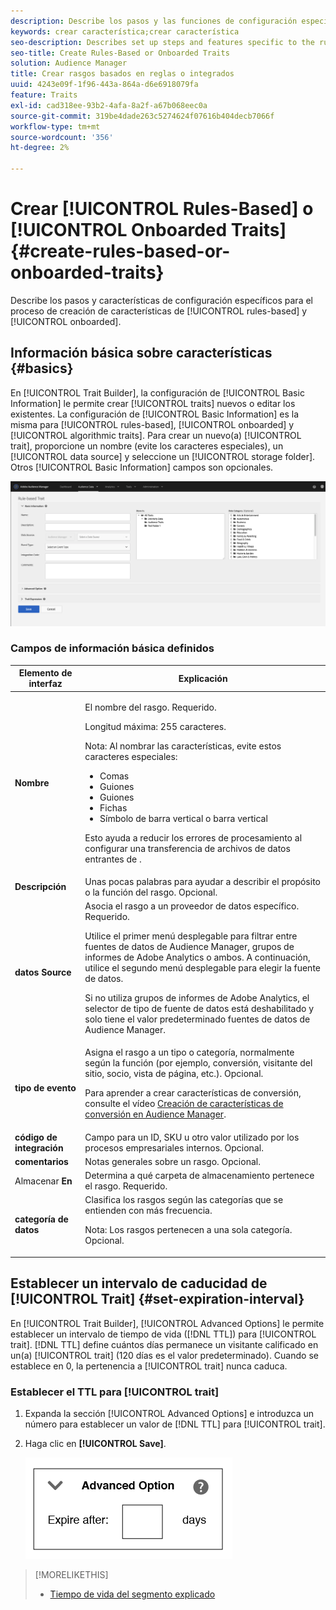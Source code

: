 ```yaml
---
description: Describe los pasos y las funciones de configuración específicos del proceso de creación de rasgos basado en reglas e incorporado.
keywords: crear característica;crear característica
seo-description: Describes set up steps and features specific to the rules-based and onboarded trait creation process.
seo-title: Create Rules-Based or Onboarded Traits
solution: Audience Manager
title: Crear rasgos basados en reglas o integrados
uuid: 4243e09f-1f96-443a-864a-d6e6918079fa
feature: Traits
exl-id: cad318ee-93b2-4afa-8a2f-a67b068eec0a
source-git-commit: 319be4dade263c5274624f07616b404decb7066f
workflow-type: tm+mt
source-wordcount: '356'
ht-degree: 2%

---
```


# Crear [!UICONTROL Rules-Based] o [!UICONTROL Onboarded Traits] {#create-rules-based-or-onboarded-traits}

Describe los pasos y características de configuración específicos para el proceso de creación de características de [!UICONTROL rules-based] y [!UICONTROL onboarded].

<!-- c_tb_rules_traits.xml -->

## Información básica sobre características {#basics}

En [!UICONTROL Trait Builder], la configuración de [!UICONTROL Basic Information] le permite crear [!UICONTROL traits] nuevos o editar los existentes. La configuración de [!UICONTROL Basic Information] es la misma para [!UICONTROL rules-based], [!UICONTROL onboarded] y [!UICONTROL algorithmic traits]. Para crear un nuevo(a) [!UICONTROL trait], proporcione un nombre (evite los caracteres especiales), un [!UICONTROL data source] y seleccione un [!UICONTROL storage folder]. Otros [!UICONTROL Basic Information] campos son opcionales.

<!-- c_tb_basics.xml -->

![create-trait](assets/create-trait.png)

### Campos de información básica definidos

<table id="table_42AEC7A5B22346C5BB996D2D36C56229"> 
 <thead> 
  <tr> 
   <th colname="col1" class="entry"> Elemento de interfaz </th> 
   <th colname="col2" class="entry"> Explicación </th> 
  </tr> 
 </thead>
 <tbody> 
  <tr> 
   <td colname="col1"> <b><span class="uicontrol"> Nombre</span></b> </td> 
   <td colname="col2"> <p>El nombre del rasgo. Requerido. </p> <p>Longitud máxima: 255 caracteres. </p> <p> <p>Nota: Al nombrar las características, evite estos caracteres especiales: 
      <ul id="ul_AB38A333F21A4AA9B5656CBA69BA65E3"> 
       <li id="li_0E5033B540BC41E799075845388E85A7">Comas </li> 
       <li id="li_B1A6C3E3FB98473A91E4675EE09460F0">Guiones </li> 
       <li id="li_579302FE34B64FE0AE3C751012839229">Guiones </li> 
       <li id="li_44890F738CC64E449CC2545D701ECBC7">Fichas </li> 
       <li id="li_C203837501A94342923C99A7DAD1ED61">Símbolo de barra vertical o barra vertical </li> 
      </ul> </p> </p> <p>Esto ayuda a reducir los errores de procesamiento al configurar una transferencia de archivos de datos entrantes de <a href="../../integration/sending-audience-data/batch-data-transfer-explained/inbound-file-contents.md"></a>. </p> </td> 
  </tr> 
  <tr> 
   <td colname="col1"> <b><span class="uicontrol">Descripción</span></b> </td> 
   <td colname="col2"> Unas pocas palabras para ayudar a describir el propósito o la función del rasgo. Opcional. </td> 
  </tr> 
  <tr> 
   <td colname="col1"> <b><span class="uicontrol"> datos Source</span></b> </td> 
   <td colname="col2"> Asocia el rasgo a un proveedor de datos específico. Requerido. <p>Utilice el primer menú desplegable para filtrar entre fuentes de datos de Audience Manager, grupos de informes de Adobe Analytics o ambos. A continuación, utilice el segundo menú desplegable para elegir la fuente de datos.</p><p> Si no utiliza grupos de informes de Adobe Analytics, el selector de tipo de fuente de datos está deshabilitado y solo tiene el valor predeterminado fuentes de datos de Audience Manager.</p>  </td> 
  </tr>
   <tr> 
   <td colname="col1"> <b><span class="uicontrol"> tipo de evento</span></b> </td> 
   <td colname="col2"> Asigna el rasgo a un tipo o categoría, normalmente según la función (por ejemplo, conversión, visitante del sitio, socio, vista de página, etc.). Opcional. <p> Para aprender a crear características de conversión, consulte el vídeo <a href="https://experienceleague.adobe.com/docs/audience-manager-learn/tutorials/build-and-manage-audiences/traits-and-segments/creating-conversion-traits.html?lang=es">Creación de características de conversión en Audience Manager</a>. </p></td> 
  </tr> 
  <tr> 
   <td colname="col1"> <b><span class="uicontrol"> código de integración</span></b> </td> 
   <td colname="col2"> Campo para un ID, SKU u otro valor utilizado por los procesos empresariales internos. Opcional. </td> 
  </tr> 
  <tr> 
   <td colname="col1"> <b><span class="uicontrol"> comentarios</span></b> </td> 
   <td colname="col2"> Notas generales sobre un rasgo. Opcional. </td> 
  </tr> 
  <tr> 
   <td colname="col1"> Almacenar <b><span class="uicontrol"> En </span></b> </td> 
   <td colname="col2"> Determina a qué carpeta de almacenamiento pertenece el rasgo. Requerido. </td> 
  </tr> 
  <tr> 
   <td colname="col1"> <b><span class="uicontrol"> categoría de datos</span></b> </td> 
   <td colname="col2"> Clasifica los rasgos según las categorías que se entienden con más frecuencia. <p>Nota: Los rasgos pertenecen a una sola categoría. Opcional. </p> </td> 
  </tr> 
 </tbody> 
</table>

## Establecer un intervalo de caducidad de [!UICONTROL Trait] {#set-expiration-interval}

En [!UICONTROL Trait Builder], [!UICONTROL Advanced Options] le permite establecer un intervalo de tiempo de vida ([!DNL TTL]) para [!UICONTROL trait]. [!DNL TTL] define cuántos días permanece un visitante calificado en un(a) [!UICONTROL trait] (120 días es el valor predeterminado). Cuando se establece en 0, la pertenencia a [!UICONTROL trait] nunca caduca.

<!-- t_tb_ttl.xml -->

### Establecer el TTL para [!UICONTROL trait]

1. Expanda la sección [!UICONTROL Advanced Options] e introduzca un número para establecer un valor de [!DNL TTL] para [!UICONTROL trait].
1. Haga clic en **[!UICONTROL Save]**.

   ![](assets/TTL.png)

>[!MORELIKETHIS]
>
>* [Tiempo de vida del segmento explicado](../../features/traits/segment-ttl-explained.md)

